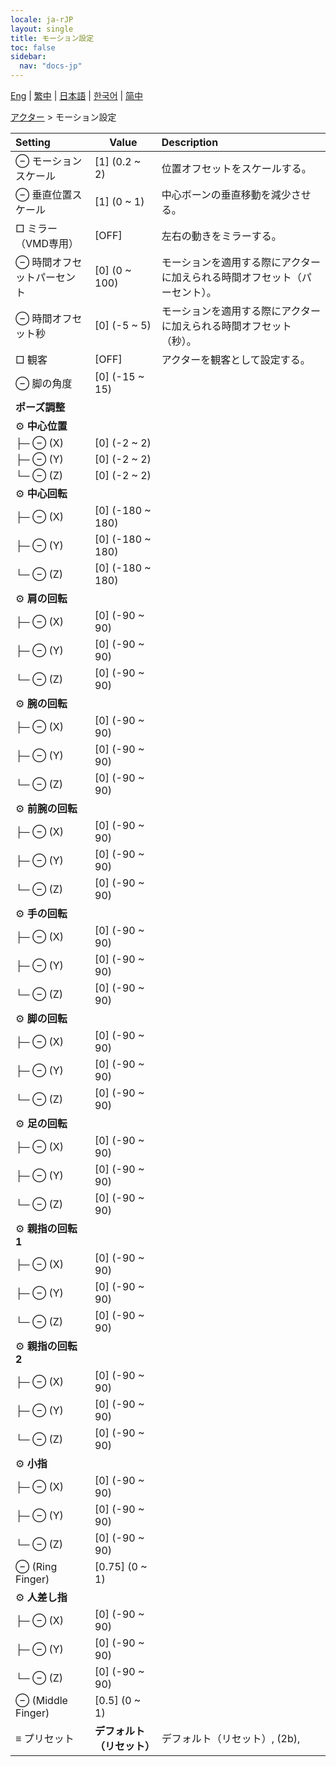 ```yaml
---
locale: ja-rJP
layout: single
title: モーション設定
toc: false
sidebar:
  nav: "docs-jp"
---
```

[Eng](/dancexr/menu/2025.4/actor/actor_motion) | [繁中](/tw/dancexr/menu/2025.4/actor/actor_motion) | [日本語](/jp/dancexr/menu/2025.4/actor/actor_motion) | [한국어](/kr/dancexr/menu/2025.4/actor/actor_motion) | [简中](/zh/dancexr/menu/2025.4/actor/actor_motion)

[アクター](../menu#アクター) > モーション設定



| Setting | Value | Description |
| :--- | --- | :--- |
|  ⊖ モーションスケール| [1] (0.2 ~ 2) | 位置オフセットをスケールする。
|  ⊖ 垂直位置スケール| [1] (0 ~ 1) | 中心ボーンの垂直移動を減少させる。
|  □ ミラー（VMD専用）| [OFF] | 左右の動きをミラーする。
|  ⊖ 時間オフセットパーセント| [0] (0 ~ 100) | モーションを適用する際にアクターに加えられる時間オフセット（パーセント）。
|  ⊖ 時間オフセット秒| [0] (-5 ~ 5) | モーションを適用する際にアクターに加えられる時間オフセット（秒）。
|  □ 観客| [OFF] | アクターを観客として設定する。
|  ⊖ 脚の角度| [0] (-15 ~ 15) | 
|  <b>ポーズ調整</b>|| 
|  ⚙️ <b>中心位置</b>| | 
| ├─ ⊖ (X)| [0] (-2 ~ 2) | 
| ├─ ⊖ (Y)| [0] (-2 ~ 2) | 
| └─ ⊖ (Z)| [0] (-2 ~ 2) | 
|  ⚙️ <b>中心回転</b>| | 
| ├─ ⊖ (X)| [0] (-180 ~ 180) | 
| ├─ ⊖ (Y)| [0] (-180 ~ 180) | 
| └─ ⊖ (Z)| [0] (-180 ~ 180) | 
|  ⚙️ <b>肩の回転</b>| | 
| ├─ ⊖ (X)| [0] (-90 ~ 90) | 
| ├─ ⊖ (Y)| [0] (-90 ~ 90) | 
| └─ ⊖ (Z)| [0] (-90 ~ 90) | 
|  ⚙️ <b>腕の回転</b>| | 
| ├─ ⊖ (X)| [0] (-90 ~ 90) | 
| ├─ ⊖ (Y)| [0] (-90 ~ 90) | 
| └─ ⊖ (Z)| [0] (-90 ~ 90) | 
|  ⚙️ <b>前腕の回転</b>| | 
| ├─ ⊖ (X)| [0] (-90 ~ 90) | 
| ├─ ⊖ (Y)| [0] (-90 ~ 90) | 
| └─ ⊖ (Z)| [0] (-90 ~ 90) | 
|  ⚙️ <b>手の回転</b>| | 
| ├─ ⊖ (X)| [0] (-90 ~ 90) | 
| ├─ ⊖ (Y)| [0] (-90 ~ 90) | 
| └─ ⊖ (Z)| [0] (-90 ~ 90) | 
|  ⚙️ <b>脚の回転</b>| | 
| ├─ ⊖ (X)| [0] (-90 ~ 90) | 
| ├─ ⊖ (Y)| [0] (-90 ~ 90) | 
| └─ ⊖ (Z)| [0] (-90 ~ 90) | 
|  ⚙️ <b>足の回転</b>| | 
| ├─ ⊖ (X)| [0] (-90 ~ 90) | 
| ├─ ⊖ (Y)| [0] (-90 ~ 90) | 
| └─ ⊖ (Z)| [0] (-90 ~ 90) | 
|  ⚙️ <b>親指の回転 1</b>| | 
| ├─ ⊖ (X)| [0] (-90 ~ 90) | 
| ├─ ⊖ (Y)| [0] (-90 ~ 90) | 
| └─ ⊖ (Z)| [0] (-90 ~ 90) | 
|  ⚙️ <b>親指の回転 2</b>| | 
| ├─ ⊖ (X)| [0] (-90 ~ 90) | 
| ├─ ⊖ (Y)| [0] (-90 ~ 90) | 
| └─ ⊖ (Z)| [0] (-90 ~ 90) | 
|  ⚙️ <b>小指</b>| | 
| ├─ ⊖ (X)| [0] (-90 ~ 90) | 
| ├─ ⊖ (Y)| [0] (-90 ~ 90) | 
| └─ ⊖ (Z)| [0] (-90 ~ 90) | 
|  ⊖ (Ring Finger)| [0.75] (0 ~ 1) | 
|  ⚙️ <b>人差し指</b>| | 
| ├─ ⊖ (X)| [0] (-90 ~ 90) | 
| ├─ ⊖ (Y)| [0] (-90 ~ 90) | 
| └─ ⊖ (Z)| [0] (-90 ~ 90) | 
|  ⊖ (Middle Finger)| [0.5] (0 ~ 1) | 
|  ≡ プリセット| **デフォルト（リセット）** | デフォルト（リセット）, (2b),  |
